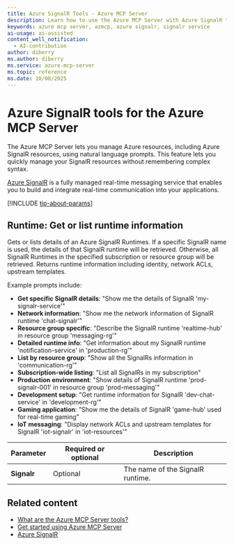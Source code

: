 ```yaml
---
title: Azure SignalR Tools - Azure MCP Server
description: Learn how to use the Azure MCP Server with Azure SignalR to manage your real-time messaging and communication services.
keywords: azure mcp server, azmcp, azure signalr, signalr service
ai-usage: ai-assisted
content_well_notification: 
  - AI-contribution
author: diberry
ms.author: diberry
ms.service: azure-mcp-server
ms.topic: reference
ms.date: 10/08/2025
---
```


# Azure SignalR tools for the Azure MCP Server

The Azure MCP Server lets you manage Azure resources, including Azure SignalR resources, using natural language prompts. This feature lets you quickly manage your SignalR resources without remembering complex syntax.

[Azure SignalR](/azure/azure-signalr) is a fully managed real-time messaging service that enables you to build and integrate real-time communication into your applications.

[!INCLUDE [tip-about-params](../includes/tools/parameter-consideration.md)]

## Runtime: Get or list runtime information

<!-- `azmcp signalr runtime get` -->

Gets or lists details of an Azure SignalR Runtimes. If a specific SignalR name is used, the details of that
SignalR runtime will be retrieved. Otherwise, all SignalR Runtimes in the specified subscription or resource
group will be retrieved. Returns runtime information including identity, network ACLs, upstream templates.

Example prompts include:

- **Get specific SignalR details**: "Show me the details of SignalR 'my-signalr-service'"
- **Network information**: "Show me the network information of SignalR runtime 'chat-signalr'"
- **Resource group specific**: "Describe the SignalR runtime 'realtime-hub' in resource group 'messaging-rg'"
- **Detailed runtime info**: "Get information about my SignalR runtime 'notification-service' in 'production-rg'"
- **List by resource group**: "Show all the SignalRs information in 'communication-rg'"
- **Subscription-wide listing**: "List all SignalRs in my subscription"
- **Production environment**: "Show details of SignalR runtime 'prod-signalr-001' in resource group 'prod-messaging'"
- **Development setup**: "Get runtime information for SignalR 'dev-chat-service' in 'development-rg'"
- **Gaming application**: "Show me the details of SignalR 'game-hub' used for real-time gaming"
- **IoT messaging**: "Display network ACLs and upstream templates for SignalR 'iot-signalr' in 'iot-resources'"

| Parameter |  Required or optional | Description |
|-----------------------|----------------------|-------------|
| **Signalr** |  Optional | The name of the SignalR runtime. |

## Related content

- [What are the Azure MCP Server tools?](index.md)
- [Get started using Azure MCP Server](../get-started.md)
- [Azure SignalR](/azure/azure-signalr)